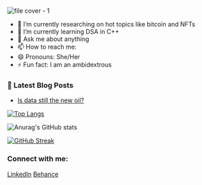
![file cover - 1](https://user-images.githubusercontent.com/78156658/156739075-f27c0a85-015a-469b-802a-d22a6bbac76a.png)

- 🔭 I’m currently researching on hot topics like bitcoin and NFTs 
- 🌱 I’m currently learning DSA in C++
- 💬 Ask me about anything 
- 📫 How to reach me: 
- 😄 Pronouns: She/Her
- ⚡ Fun fact: I am an ambidextrous

### 📑 Latest Blog Posts
<!-- BLOG-POST-LIST:START -->
- [Is data still the new oil?](https://medium.com/@malvikasingh1411/is-data-still-the-new-oil-2e42b95335da)


[![Top Langs](https://github-readme-stats.vercel.app/api/top-langs/?username=anuraghazra&layout=compact)](https://github.com/anuraghazra/github-readme-stats)

![Anurag's GitHub stats](https://github-readme-stats.vercel.app/api?username=malvikasingh14&show_icons=true&theme=monokai)

[![GitHub Streak](https://github-readme-streak-stats.herokuapp.com?user=malvikasingh14&theme=monokai&hide_border=true&date_format=M%20j%5B%2C%20Y%5D)](https://git.io/streak-stats)

###  Connect with me:
[LinkedIn](https://www.linkedin.com/in/malvika-singh-b9a1a8204/)
[Behance]()
